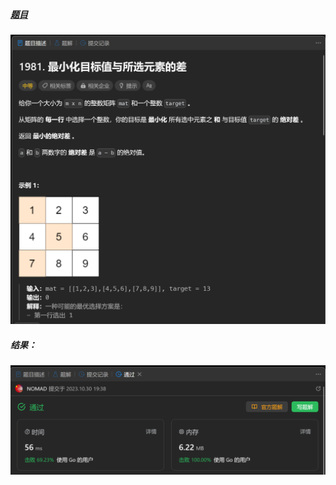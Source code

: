 ##### [题目](https://leetcode.cn/problems/minimize-the-difference-between-target-and-chosen-elements/description/)
![pic](img.png)
##### 结果：
![pic](result.png)